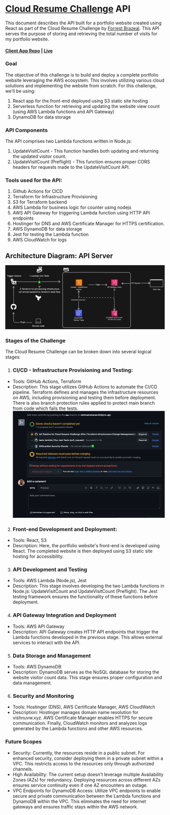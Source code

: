 # [Cloud Resume Challenge](https://cloudresumechallenge.dev/docs/the-challenge/aws/) API

This document describes the API built for a portfolio website created using React as part of the Cloud Resume Challenge by [Forrest Brazeal](https://forrestbrazeal.com/). This API serves the purpose of storing and retrieving the total number of visits for my portfolio website.

#### [Client App Repo](https://github.com/vishnumohanan404/crc-portfolio) | [Live](https://vishnuvw.xyz/)

### Goal

The objective of this challenge is to build and deploy a complete portfolio website leveraging the AWS ecosystem. This involves utilizing various cloud solutions and implementing the website from scratch. For this challenge, we'll be using:

1. React app for the front-end deployed using S3 static site hosting
2. Serverless function for retrieving and updating the website view count (using AWS Lambda functions and API Gateway)
3. DynamoDB for data storage

### API Components

The API comprises two Lambda functions written in Node.js:

1. UpdateVisitCount - This function handles both updating and returning the updated visitor count.
2. UpdateVisitCount (Preflight) - This function ensures proper CORS headers for requests made to the UpdateVisitCount API.

### Tools used for the API:

1. Github Actions for CICD
2. Terraform for Infrastructure Provisioning
3. S3 for Terraform backend
4. AWS Lambda for business logic for counter using nodejs
5. AWS API Gateway for triggering Lambda function using HTTP API endpoints
6. Hostinger for DNS and AWS Certificate Manager for HTTPS certification.
7. AWS DynamoDB for data storage
8. Jest for testing the Lambda function
9. AWS CloudWatch for logs

## Architecture Diagram: API Server

![Diagram](assets/diagram.svg)

### Stages of the Challenge

The Cloud Resume Challenge can be broken down into several logical stages:

1. ### CI/CD - Infrastructure Provisioning and Testing:

- Tools: GitHub Actions, Terraform
- Description: This stage utilizes GitHub Actions to automate the CI/CD pipeline. Terraform defines and manages the infrastructure resources on AWS, including provisioning and testing them before deployment. There is also branch protection rules applied to protect main branch from code which fails the tests.
![Screenshots](assets/screenshot.png)

2. ### Front-end Development and Deployment:

- Tools: React, S3
- Description: Here, the portfolio website's front-end is developed using React. The completed website is then deployed using S3 static site hosting for accessibility.

3. ### API Development and Testing

- Tools: AWS Lambda (Node.js), Jest
- Description: This stage involves developing the two Lambda functions in Node.js: UpdateVisitCount and UpdateVisitCount (Preflight). The Jest testing framework ensures the functionality of these functions before deployment.

4. ### API Gateway Integration and Deployment

- Tools: AWS API Gateway
- Description: API Gateway creates HTTP API endpoints that trigger the Lambda functions developed in the previous stage. This allows external services to interact with the API.

5. ### Data Storage and Management

- Tools: AWS DynamoDB
- Description: DynamoDB serves as the NoSQL database for storing the website visitor count data. This stage ensures proper configuration and data management.

6. ### Security and Monitoring

- Tools: Hostinger (DNS), AWS Certificate Manager, AWS CloudWatch
- Description: Hostinger manages domain name resolution for vishnuvw.xyz. AWS Certificate Manager enables HTTPS for secure communication. Finally, CloudWatch monitors and analyzes logs generated by the Lambda functions and other AWS resources.

### Future Scopes

- Security: Currently, the resources reside in a public subnet. For enhanced security, consider deploying them in a private subnet within a VPC. This restricts access to the resources only through authorized channels.
- High Availability: The current setup doesn't leverage multiple Availability Zones (AZs) for redundancy. Deploying resources across different AZs ensures service continuity even if one AZ encounters an outage.
- VPC Endpoints for DynamoDB Access: Utilize VPC endpoints to enable secure and private communication between the Lambda functions and DynamoDB within the VPC. This eliminates the need for internet gateways and ensures traffic stays within the AWS network.
